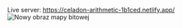 Live server: https://celadon-arithmetic-1b1ced.netlify.app/
![Nowy obraz mapy bitowej](https://github.com/Kamilbd/Newsletter-sign-up-with-success-message-main/assets/99655638/29345143-534a-495e-b596-20b579dcb2c6)
